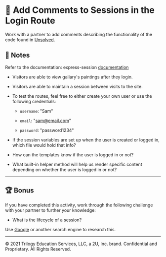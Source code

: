 # 📐 Add Comments to Sessions in the Login Route

Work with a partner to add comments describing the functionality of the code found in [Unsolved](./Unsolved).

## 📝 Notes

Refer to the documentation: express-session [documentation](http://expressjs.com/en/advanced/best-practice-security.html#use-cookies-securely)

* Visitors are able to view gallary's paintings after they login.

* Visitors are able to maintain a session between visits to the site.

* To test the routes, feel free to either create your own user or use the following credentials:

  * `username`: "Sam"
  
  * `email`: "sam@email.com"
  
  * `password`: "password1234"

* If the session variables are set up when the user is created or logged in, which file would hold that info?

* How can the templates know if the user is logged in or not?

* What built-in helper method will help us render specific content depending on whether the user is logged in or not?

---

## 🏆 Bonus

If you have completed this activity, work through the following challenge with your partner to further your knowledge:

* What is the lifecycle of a session?

Use [Google](https://www.google.com) or another search engine to research this.

---
© 2021 Trilogy Education Services, LLC, a 2U, Inc. brand. Confidential and Proprietary. All Rights Reserved.